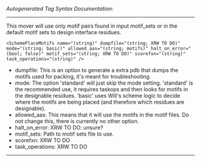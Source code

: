 _Autogenerated Tag Syntax Documentation:_

---
This mover will use only motif pairs found in input motif_sets or in the default motif sets to design interface residues.

```
<SchemePlaceMotifs name="(string)" dumpfile="(string; XRW TO DO)" mode="(string; basic)" allowed_aas="(string; motifs)" halt_on_error="(bool; false)" motif_sets="(string; XRW TO DO)" scorefxn="(string)" task_operations="(string)" />
```

-   dumpfile: This is an option to generate a extra pdb that dumps the motifs used for packing, it's meant for troubleshooting.
-   mode: The option 'standard' will just skip the mode setting. 'standard' is the recommended use, it requires taskops and then looks for motifs in the designable residues. 'basic' uses Will's scheme logic to decide where the motifs are being placed (and therefore which residues are designable).
-   allowed_aas: This means that it will use the motifs in the motif files. Do not change this, there is currently no other option.
-   halt_on_error: XRW TO DO: unsure?
-   motif_sets: Path to motif sets file to use.
-   scorefxn: XRW TO DO
-   task_operations: XRW TO DO

---
